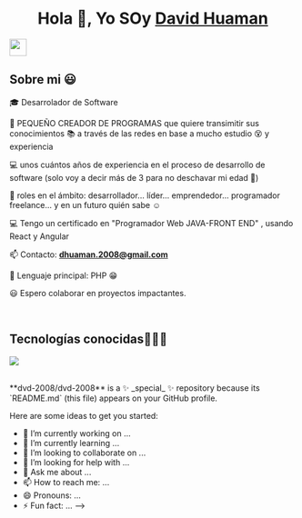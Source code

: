 
<h1 align="center">Hola 👋, Yo SOy <a href="https://100rabhcsmc.github.io/Me.io/" target="blank">
David Huaman </a></h1>
	<a href="https://github.com/Bouaskaoun" target="_self">
		<img src="https://media.giphy.com/media/hvRJCLFzcasrR4ia7z/giphy.gif" width="30">
	</a>
</h1>
<br>
<h2>Sobre mi 😃</h2>
<!--Intro start-->

<p align="left">
🎓 Desarrolador de Software

🎥 PEQUEÑO CREADOR DE PROGRAMAS que quiere transimitir sus conocimientos  📚 a través de las redes en base a mucho estudio 😵 y experiencia

💻 unos cuántos años de experiencia en el proceso de desarrollo de software (solo voy a decir más de 3 para no deschavar mi edad 🙈)

📝 roles en el ámbito: desarrollador... líder... emprendedor... programador freelance... y en un futuro quién sabe ☺️

💻 Tengo un certificado en "Programador Web JAVA-FRONT END" , usando React y Angular 

📫 Contacto: **dhuaman.2008@gmail.com**

🌟 Lenguaje principal: PHP 😁

😃 Espero colaborar en proyectos impactantes.
<!--Intro end-->
  </p>
<br>

<h2 >Tecnologías conocidas👨🏻‍💻</h2>
<!--tech stack icons-->
<p align="left">
  <a href="https://skillicons.dev">
    <img src="https://skillicons.dev/icons?i=androidstudio,c,cs,cpp,java,php,dart,flutter,py,dotnet,css,html,js,nodejs,mysql,sqlite,firebase,gtk,git,github,docker,materialui,postman,eclipse,vscode,bash,linux,ai,ps&perline=12" />
  </a>
</p>
<br>
**dvd-2008/dvd-2008** is a ✨ _special_ ✨ repository because its `README.md` (this file) appears on your GitHub profile.

Here are some ideas to get you started:

- 🔭 I’m currently working on ...
- 🌱 I’m currently learning ...
- 👯 I’m looking to collaborate on ...
- 🤔 I’m looking for help with ...
- 💬 Ask me about ...
- 📫 How to reach me: ...
- 😄 Pronouns: ...
- ⚡ Fun fact: ...
-->
